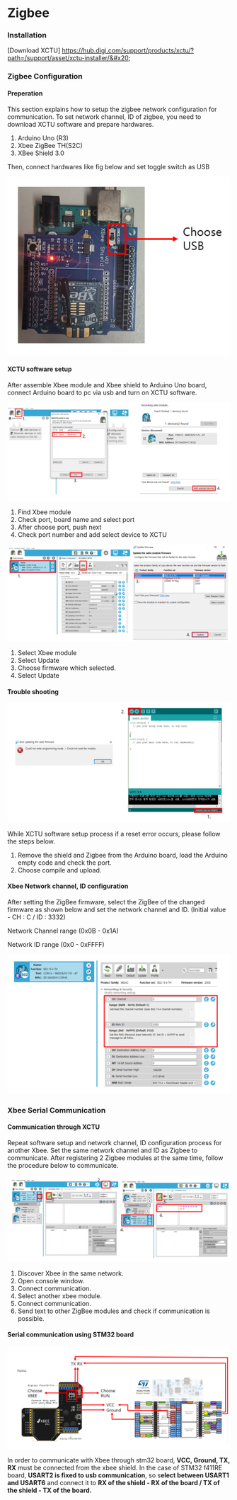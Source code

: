 # Zigbee

### Installation

\[Download XCTU]  https://hub.digi.com/support/products/xctu/?path=/support/asset/xctu-installer/&#x20;

### Zigbee Configuration

#### Preperation

This section explains how to setup the zigbee network configuration for communication. To set network channel, ID of zigbee, you need to download XCTU software and prepare hardwares.

1. Arduino Uno (R3)
2. Xbee ZigBee TH(S2C)
3. XBee Shield 3.0

Then, connect hardwares like fig below and set toggle switch as USB

![](<../.gitbook/assets/image (116).png>)

#### XCTU software setup

After assemble Xbee module and Xbee shield to Arduino Uno board, connect Arduino board to pc via usb and turn on XCTU software.

![](<../.gitbook/assets/image (119).png>)

1. Find Xbee module
2. Check port, board name and select port
3. After choose port, push next
4. Check port number and add select device to XCTU

![](<../.gitbook/assets/image (117).png>)

1. Select Xbee module
2. Select Update
3. Choose firmware which selected.
4. Select Update

#### Trouble shooting

![](<../.gitbook/assets/image (115).png>)

While XCTU software setup process if a reset error occurs, please follow the steps below.

1. Remove the shield and Zigbee from the Arduino board, load the Arduino empty code and check the port.
2. Choose compile and upload.

#### Xbee Network channel, ID configuration

After setting the ZigBee firmware, select the ZigBee of the changed firmware as shown below and set the network channel and ID. (Initial value - CH : C / ID : 3332)

Network Channel range (0x0B - 0x1A)

Network ID range (0x0 - 0xFFFF)

![](<../.gitbook/assets/image (120).png>)

### Xbee Serial Communication

#### Communication through XCTU

Repeat software setup and network channel, ID configuration process for another Xbee. Set the same network channel and ID as Zigbee to communicate. After registering 2 Zigbee modules at the same time, follow the procedure below to communicate.

![](<../.gitbook/assets/image (121).png>)

1. Discover Xbee in the same network.
2. Open console window.
3. Connect communication.
4. Select another xbee module.
5. Connect communication.
6. Send text to other ZigBee modules and check if communication is possible.

#### Serial communication using STM32 board

![](<../.gitbook/assets/image (118).png>)

In order to communicate with Xbee through stm32 board, **VCC, Ground, TX, RX** must be connected from the xbee shield. In the case of STM32 f411RE board, **USART2 is fixed to usb communication**, so s**elect between USART1 and USART6** and connect it to **RX of the shield - RX of the board / TX of the shield - TX of the board.**
